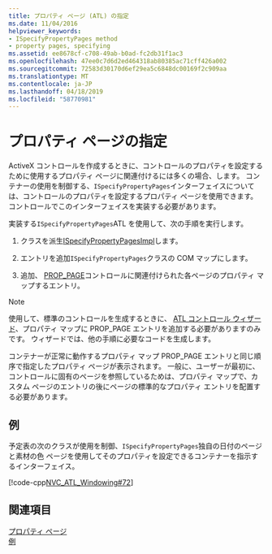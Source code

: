 ```yaml
---
title: プロパティ ページ (ATL) の指定
ms.date: 11/04/2016
helpviewer_keywords:
- ISpecifyPropertyPages method
- property pages, specifying
ms.assetid: ee8678cf-c708-49ab-b0ad-fc2db31f1ac3
ms.openlocfilehash: 47ee0c7d6d2ed464318ab80385ac71cff426a002
ms.sourcegitcommit: 72583d30170d6ef29ea5c6848dc00169f2c909aa
ms.translationtype: MT
ms.contentlocale: ja-JP
ms.lasthandoff: 04/18/2019
ms.locfileid: "58770981"
---
```

# <a name="specifying-property-pages"></a>プロパティ ページの指定

ActiveX コントロールを作成するときに、コントロールのプロパティを設定するために使用するプロパティ ページに関連付けるには多くの場合、します。 コンテナーの使用を制御する、`ISpecifyPropertyPages`インターフェイスについては、コントロールのプロパティを設定するプロパティ ページを使用できます。 コントロールでこのインターフェイスを実装する必要があります。

実装する`ISpecifyPropertyPages`ATL を使用して、次の手順を実行します。

1. クラスを派生[ISpecifyPropertyPagesImpl](../atl/reference/ispecifypropertypagesimpl-class.md)します。

1. エントリを追加`ISpecifyPropertyPages`クラスの COM マップにします。

1. 追加、 [PROP_PAGE](reference/property-map-macros.md#prop_page)コントロールに関連付けられた各ページのプロパティ マップするエントリ。

> [!NOTE]
> 使用して、標準のコントロールを生成するときに、 [ATL コントロール ウィザード](../atl/reference/atl-control-wizard.md)、プロパティ マップに PROP_PAGE エントリを追加する必要がありますのみです。 ウィザードでは、他の手順に必要なコードを生成します。

コンテナーが正常に動作するプロパティ マップ PROP_PAGE エントリと同じ順序で指定したプロパティ ページが表示されます。 一般に、ユーザーが最初に、コントロールに固有のページを参照しているためは、プロパティ マップで、カスタム ページのエントリの後にページの標準的なプロパティ エントリを配置する必要があります。

## <a name="example"></a>例

予定表の次のクラスが使用を制御、`ISpecifyPropertyPages`独自の日付のページと素材の色 ページを使用してそのプロパティを設定できるコンテナーを指示するインターフェイス。

[!code-cpp[NVC_ATL_Windowing#72](../atl/codesnippet/cpp/specifying-property-pages_1.h)]

## <a name="see-also"></a>関連項目

[プロパティ ページ](../atl/atl-com-property-pages.md)<br/>
[例](../overview/visual-cpp-samples.md)
